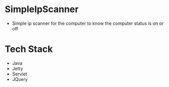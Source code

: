 # SimpleIpScanner
 - Simple ip scanner for the computer to know the computer status is on or off
# Tech Stack
 - Java
 - Jetty
 - Servlet
 - JQuery